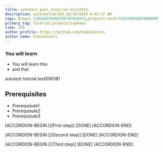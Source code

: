 ```yaml
---
title: autotest_pool_tutorial-ess13513
description: autotestxUcJb8_10/30/2020 4:45:17 AM
tags: [topic:139269250608756787992873,products:tech/73554900100700000996,tutorial:experience/advanced]
primary_tag: tutorial:product/sapHana
time: 159
author_profile: https://github.com/ksAutotests
author_name: ksAutotests
---
```

### You will learn
- You will learn this
- and that

autotest tutorial texti0W381

## Prerequisites
- Prerequisute1
- Prerequisute2
- Prerequisute3

[ACCORDION-BEGIN [](First step)]
[DONE]
[ACCORDION-END]

[ACCORDION-BEGIN [](Second step)]
[DONE]
[ACCORDION-END]

[ACCORDION-BEGIN [](Third step)]
[DONE]
[ACCORDION-END]

